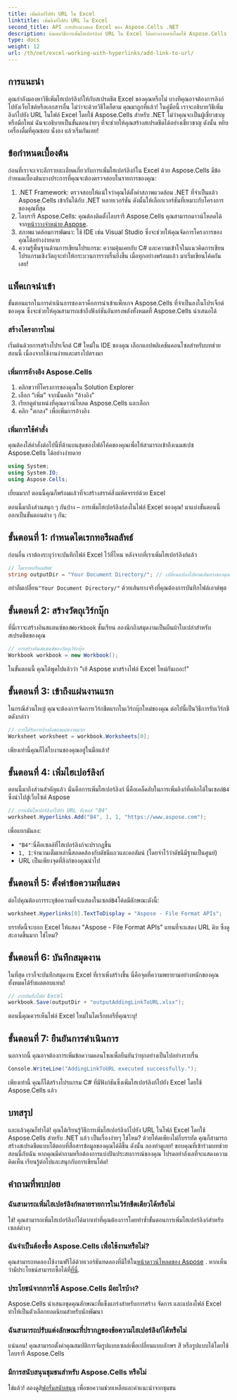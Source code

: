```yaml
---
title: เพิ่มลิงก์ไปยัง URL ใน Excel
linktitle: เพิ่มลิงก์ไปยัง URL ใน Excel
second_title: API การประมวลผล Excel ของ Aspose.Cells .NET
description: ค้นพบวิธีการเพิ่มไฮเปอร์ลิงก์ URL ใน Excel ได้อย่างง่ายดายโดยใช้ Aspose.Cells สำหรับ .NET ด้วยบทช่วยสอนโดยละเอียดนี้ ปรับปรุงสเปรดชีตของคุณให้มีประสิทธิภาพ
type: docs
weight: 12
url: /th/net/excel-working-with-hyperlinks/add-link-to-url/
---
```

## การแนะนำ
คุณกำลังมองหาวิธีเพิ่มไฮเปอร์ลิงก์ให้กับสเปรดชีต Excel ของคุณหรือไม่ บางทีคุณอาจต้องการลิงก์ไปยังเว็บไซต์หรือเอกสารอื่น ไม่ว่าจะด้วยวิธีใดก็ตาม คุณมาถูกที่แล้ว! ในคู่มือนี้ เราจะอธิบายวิธีเพิ่มลิงก์ไปยัง URL ในไฟล์ Excel โดยใช้ Aspose.Cells สำหรับ .NET ไม่ว่าคุณจะเป็นผู้เชี่ยวชาญหรือมือใหม่ ฉันจะอธิบายเป็นขั้นตอนง่ายๆ ที่จะช่วยให้คุณสร้างสเปรดชีตได้อย่างเชี่ยวชาญ ดังนั้น หยิบเครื่องดื่มที่คุณชอบ นั่งลง แล้วเริ่มกันเลย!
## ข้อกำหนดเบื้องต้น
ก่อนที่เราจะเจาะลึกรายละเอียดเกี่ยวกับการเพิ่มไฮเปอร์ลิงก์ใน Excel ด้วย Aspose.Cells มีข้อกำหนดเบื้องต้นบางประการที่คุณจะต้องตรวจสอบในรายการของคุณ:
1. .NET Framework: ตรวจสอบให้แน่ใจว่าคุณได้ตั้งค่าสภาพแวดล้อม .NET ที่จำเป็นแล้ว Aspose.Cells เข้ากันได้กับ .NET หลายเวอร์ชัน ดังนั้นให้เลือกเวอร์ชันที่เหมาะกับโครงการของคุณที่สุด
2. ไลบรารี Aspose.Cells: คุณต้องติดตั้งไลบรารี Aspose.Cells คุณสามารถดาวน์โหลดได้จาก[หน้าวางจำหน่าย Aspose](https://releases.aspose.com/cells/net/).
3. สภาพแวดล้อมการพัฒนา: ใช้ IDE เช่น Visual Studio ซึ่งจะช่วยให้คุณจัดการโครงการของคุณได้อย่างง่ายดาย
4. ความรู้พื้นฐานด้านการเขียนโปรแกรม: ความคุ้นเคยกับ C# และความเข้าใจในแนวคิดการเขียนโปรแกรมเชิงวัตถุจะทำให้กระบวนการราบรื่นยิ่งขึ้น
เมื่อทุกอย่างพร้อมแล้ว มาเริ่มเขียนโค้ดกันเลย!
## แพ็คเกจนำเข้า
ขั้นตอนแรกในการดำเนินการของเราคือการนำเข้าแพ็กเกจ Aspose.Cells ที่จำเป็นลงในโปรเจ็กต์ของคุณ ซึ่งจะช่วยให้คุณสามารถเข้าถึงฟังก์ชันอันทรงพลังทั้งหมดที่ Aspose.Cells นำเสนอได้
### สร้างโครงการใหม่
เริ่มต้นด้วยการสร้างโปรเจ็กต์ C# ใหม่ใน IDE ของคุณ เลือกแอปพลิเคชันคอนโซลสำหรับบทช่วยสอนนี้ เนื่องจากใช้งานง่ายและตรงไปตรงมา
### เพิ่มการอ้างอิง Aspose.Cells
1. คลิกขวาที่โครงการของคุณใน Solution Explorer
2. เลือก “เพิ่ม” จากนั้นคลิก “อ้างอิง”
3. เรียกดูตำแหน่งที่คุณดาวน์โหลด Aspose.Cells และเลือก
4. คลิก "ตกลง" เพื่อเพิ่มการอ้างอิง
### เพิ่มการใช้คำสั่ง
คุณต้องใส่คำสั่งต่อไปนี้ที่ด้านบนสุดของไฟล์โค้ดของคุณเพื่อให้สามารถเข้าถึงเนมสเปซ Aspose.Cells ได้อย่างง่ายดาย
```csharp
using System;
using System.IO;
using Aspose.Cells;
```
เยี่ยมมาก! ตอนนี้คุณก็พร้อมแล้วที่จะสร้างสรรค์สิ่งมหัศจรรย์ด้วย Excel

ตอนนี้มาถึงส่วนสนุก ๆ กันบ้าง – การเพิ่มไฮเปอร์ลิงก์ลงในไฟล์ Excel ของคุณ! มาแบ่งขั้นตอนนี้ออกเป็นขั้นตอนต่าง ๆ กัน:
## ขั้นตอนที่ 1: กำหนดไดเรกทอรีผลลัพธ์
ก่อนอื่น เราต้องระบุว่าจะบันทึกไฟล์ Excel ไว้ที่ไหน หลังจากที่เราเพิ่มไฮเปอร์ลิงก์แล้ว 
```csharp
// ไดเรกทอรีผลลัพธ์
string outputDir = "Your Document Directory/"; // เปลี่ยนแปลงไปตามเส้นทางของคุณ
```
 อย่าลืมเปลี่ยน`"Your Document Directory/"` ด้วยเส้นทางจริงที่คุณต้องการบันทึกไฟล์เอาต์พุต 
## ขั้นตอนที่ 2: สร้างวัตถุเวิร์กบุ๊ก
 ที่นี่เราจะสร้างอินสแตนซ์ของ`Workbook` ชั้นเรียน ลองนึกถึงสมุดงานเป็นผืนผ้าใบเปล่าสำหรับสเปรดชีตของคุณ
```csharp
// การสร้างอินสแตนซ์ของวัตถุเวิร์กบุ๊ก
Workbook workbook = new Workbook();
```
ในขั้นตอนนี้ คุณได้พูดไปแล้วว่า "เฮ้ Aspose มาสร้างไฟล์ Excel ใหม่กันเถอะ!"
## ขั้นตอนที่ 3: เข้าถึงแผ่นงานแรก
ในกรณีส่วนใหญ่ คุณจะต้องการจัดการเวิร์กชีตแรกในเวิร์กบุ๊กใหม่ของคุณ ต่อไปนี้เป็นวิธีการรับเวิร์กชีตดังกล่าว
```csharp
// การได้รับการอ้างอิงของแผ่นงานแรก
Worksheet worksheet = workbook.Worksheets[0];
```
เพียงเท่านี้คุณก็ได้ใบงานของคุณอยู่ในมือแล้ว!
## ขั้นตอนที่ 4: เพิ่มไฮเปอร์ลิงก์
ตอนนี้มาถึงส่วนสำคัญแล้ว นั่นคือการเพิ่มไฮเปอร์ลิงก์ นี่คือเคล็ดลับในการเพิ่มลิงก์ที่คลิกได้ในเซลล์`B4` ซึ่งนำไปสู่เว็บไซต์ Aspose
```csharp
// การเพิ่มไฮเปอร์ลิงก์ไปยัง URL ที่เซลล์ "B4"
worksheet.Hyperlinks.Add("B4", 1, 1, "https://www.aspose.com");
```
เพื่อแยกมันลง:
- `"B4"`:นี่คือเซลล์ที่ไฮเปอร์ลิงก์จะปรากฏขึ้น
- `1, 1`:จำนวนเต็มเหล่านี้สอดคล้องกับดัชนีแถวและคอลัมน์ (โดยจำไว้ว่าดัชนีมีฐานเป็นศูนย์)
- URL เป็นเพียงจุดที่ลิงก์ของคุณนำไป
## ขั้นตอนที่ 5: ตั้งค่าข้อความที่แสดง
 ต่อไปคุณต้องการระบุข้อความที่จะแสดงในเซลล์`B4`โค้ดมีลักษณะดังนี้:
```csharp
worksheet.Hyperlinks[0].TextToDisplay = "Aspose - File Format APIs";
```
บรรทัดนี้จะบอก Excel ให้แสดง "Aspose - File Format APIs" แทนที่จะแสดง URL ดิบ ซึ่งดูสะอาดขึ้นมาก ใช่ไหม?
## ขั้นตอนที่ 6: บันทึกสมุดงาน
ในที่สุด เราก็จะบันทึกสมุดงาน Excel ที่เราเพิ่งสร้างขึ้น นี่คือจุดที่ความพยายามอย่างหนักของคุณทั้งหมดได้รับผลตอบแทน!
```csharp
// การบันทึกไฟล์ Excel
workbook.Save(outputDir + "outputAddingLinkToURL.xlsx");
```
ตอนนี้คุณควรเห็นไฟล์ Excel ใหม่ในไดเร็กทอรีที่คุณระบุ!
## ขั้นตอนที่ 7: ยืนยันการดำเนินการ
นอกจากนี้ คุณอาจต้องการเพิ่มข้อความคอนโซลเพื่อยืนยันว่าทุกอย่างเป็นไปอย่างราบรื่น
```csharp
Console.WriteLine("AddingLinkToURL executed successfully.");
```
เพียงเท่านี้ คุณก็ได้สร้างโปรแกรม C# ที่มีฟังก์ชันซึ่งเพิ่มไฮเปอร์ลิงก์ไปยัง Excel โดยใช้ Aspose.Cells แล้ว
## บทสรุป
และแล้วคุณก็ทำได้! คุณได้เรียนรู้วิธีการเพิ่มไฮเปอร์ลิงก์ไปยัง URL ในไฟล์ Excel โดยใช้ Aspose.Cells สำหรับ .NET แล้ว เป็นเรื่องง่ายๆ ใช่ไหม? ด้วยโค้ดเพียงไม่กี่บรรทัด คุณก็สามารถสร้างสเปรดชีตแบบโต้ตอบที่สื่อสารข้อมูลของคุณได้ดีขึ้น ดังนั้น ลองทำดูเลย!
ขอบคุณที่เข้าร่วมบทช่วยสอนนี้กับฉัน หากคุณมีคำถามหรือต้องการแบ่งปันประสบการณ์ของคุณ โปรดอย่าลังเลที่จะแสดงความคิดเห็น เรียนรู้ต่อไปและสนุกกับการเขียนโค้ด!
## คำถามที่พบบ่อย
### ฉันสามารถเพิ่มไฮเปอร์ลิงก์หลายรายการในเวิร์กชีตเดียวได้หรือไม่  
ใช่! คุณสามารถเพิ่มไฮเปอร์ลิงก์ได้มากเท่าที่คุณต้องการโดยทำซ้ำขั้นตอนการเพิ่มไฮเปอร์ลิงก์สำหรับเซลล์ต่างๆ
### ฉันจำเป็นต้องซื้อ Aspose.Cells เพื่อใช้งานหรือไม่?  
 คุณสามารถทดลองใช้งานฟรีได้ด้วยเวอร์ชันทดลองที่มีให้ใน[หน้าดาวน์โหลดของ Aspose](https://releases.aspose.com/) . หากเห็นว่ามีประโยชน์สามารถซื้อได้ที่[ที่นี่](https://purchase.aspose.com/buy).
### ประโยชน์จากการใช้ Aspose.Cells มีอะไรบ้าง?  
Aspose.Cells นำเสนอชุดคุณลักษณะที่แข็งแกร่งสำหรับการสร้าง จัดการ และแปลงไฟล์ Excel ทำให้เป็นตัวเลือกยอดนิยมสำหรับนักพัฒนา
### ฉันสามารถปรับแต่งลักษณะที่ปรากฏของข้อความไฮเปอร์ลิงก์ได้หรือไม่  
แน่นอน! คุณสามารถตั้งค่าคุณสมบัติการจัดรูปแบบเซลล์เพื่อเปลี่ยนแบบอักษร สี หรือรูปแบบได้โดยใช้ไลบรารี Aspose.Cells
### มีการสนับสนุนชุมชนสำหรับ Aspose.Cells หรือไม่  
 ใช่แล้ว! ลองดูสิ[ฟอรั่มสนับสนุน](https://forum.aspose.com/c/cells/9) เพื่อขอความช่วยเหลือและคำแนะนำจากชุมชน